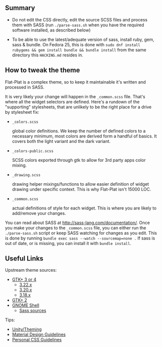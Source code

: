 Summary
-------

- Do not edit the CSS directly, edit the source SCSS files and process them with SASS (run 
  `./parse-sass.sh` when you have the required software installed, as described below)

- To be able to use the latest/adequate version of sass, install ruby, gem, sass & bundle.
  On Fedora 25, this is done with `sudo dnf install rubygems && gem install bundle && bundle install`
  from the same directory this `HACKING.md` resides in.

How to tweak the theme
----------------------

Flat-Plat is a complex theme, so to keep it maintainable it's written and processed in SASS.

It is very likely your change will happen in the `_common.scss` file. That's where all the widget 
selectors are defined. Here's a rundown of the "supporting" stylesheets, that are unlikely to be the 
right place for a drive by stylesheet fix:

- `_colors.scss`

  global color definitions. We keep the number of defined colors to a necessary minimum, 
  most colors are derived form a handful of basics. It covers both the light variant and
  the dark variant.

- `_colors-public.scss`

  SCSS colors exported through gtk to allow for 3rd party apps color mixing.

- `_drawing.scss`

  drawing helper mixings/functions to allow easier definition of widget drawing under
  specific context. This is why Flat-Plat isn't 15000 LOC.

- `_common.scss`

  actual definitions of style for each widget. This is where you are likely to add/remove your changes.

You can read about SASS at http://sass-lang.com/documentation/. Once you make your changes to the
`_common.scss` file, you can either run the `./parse-sass.sh` script or keep SASS watching for changes as you
edit. This is done by running `bundle exec sass --watch --sourcemap=none .` If sass is out of date, or is
missing, you can install it with `bundle install`.

Useful Links
------------

Upstream theme sources:
- [GTK+ 3 or 4](https://github.com/GNOME/gtk/tree/master/gtk/theme/Adwaita)
  - [3.22.x](https://github.com/GNOME/gtk/tree/gtk-3-22/gtk/theme/Adwaita)
  - [3.20.x](https://github.com/GNOME/gtk/tree/gtk-3-20/gtk/theme/Adwaita)
  - [3.18.x](https://github.com/GNOME/gtk/tree/gtk-3-18/gtk/theme/Adwaita)
- [GTK+ 2](https://github.com/GNOME/gnome-themes-standard/tree/master/themes/Adwaita/gtk-2.0)
- [GNOME Shell](https://github.com/GNOME/gnome-shell/tree/master/data/theme)
  - [Sass sources](https://github.com/GNOME/gnome-shell-sass)

Tips:
- [Unity/Theming](https://wiki.ubuntu.com/Unity/Theming)
- [Material Design Guidelines](https://www.material.io/guidelines/)
- [Personal CSS Guidelines](https://github.com/nana-4/Flat-Plat/wiki/CSS-Guidelines)
